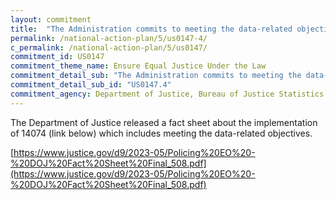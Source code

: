 ```yaml
---
layout: commitment
title:  "The Administration commits to meeting the data-related objectives of Executive Order 14074 through the Sub- committee on Equitable Data, described above."
permalink: /national-action-plan/5/us0147-4/
c_permalink: /national-action-plan/5/us0147/
commitment_id: US0147
commitment_theme_name: Ensure Equal Justice Under the Law
commitment_detail_sub: "The Administration commits to meeting the data-related objectives of Executive Order 14074 through the Sub- committee on Equitable Data, described above."
commitment_detail_sub_id: "US0147.4"
commitment_agency: Department of Justice, Bureau of Justice Statistics
---
```


The Department of Justice released a fact sheet about the implementation of 14074 (link below) which includes meeting the data-related objectives. 

[https://www.justice.gov/d9/2023-05/Policing%20EO%20-%20DOJ%20Fact%20Sheet%20Final_508.pdf](https://www.justice.gov/d9/2023-05/Policing%20EO%20-%20DOJ%20Fact%20Sheet%20Final_508.pdf)